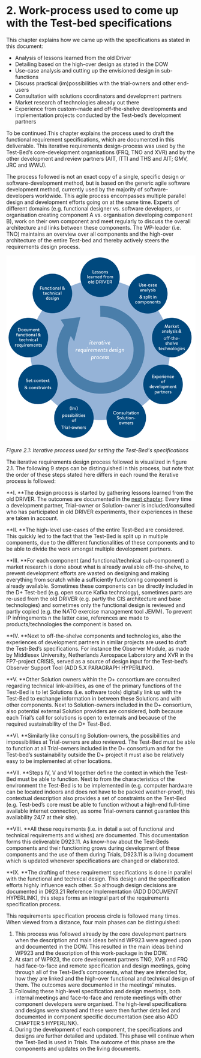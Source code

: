 # 2. Work-process used to come up with the Test-bed specifications

This chapter explains how we came up with the specifications as stated in this document:

* Analysis of lessons learned from the old Driver
* Detailing based on the high-over design as stated in the DOW
* Use-case analysis and cutting up the envisioned design in sub-functions
* Discuss practical \(im\)possibilities with the trial-owners and other end-users
* Consultation with solutions coordinators and development partners
* Market research of technologies already out there
* Experience from custom-made and off-the-shelve developments and implementation projects conducted by the Test-bed’s development partners

To be continued.This chapter explains the process used to draft the functional requirement specifications, which are documented in this deliverable. This iterative requirements design-process was used by the Test-Bed’s core-development organisations \(FRQ, TNO and XVR\) and by the other development and review partners \(AIT, ITTI and THS and AIT; GMV, JRC and WWU\).

The process followed is not an exact copy of a single, specific design or software-development method, but is based on the generic agile software development method, currently used by the majority of software-developers worldwide. This agile process encompasses multiple parallel design and development efforts going on at the same time. Experts of different domains \(e.g. functional designer vs. software developers, or organisation creating component A vs. organisation developing component B\), work on their own component and meet regularly to discuss the overall architecture and links between these components. The WP-leader \(i.e. TNO\) maintains an overview over all components and the high-over architecture of the entire Test-bed and thereby actively steers the requirements design process.

![D+ Process](img/process.png)

_Figure 2.1: Iterative process used for setting the Test-Bed's specifications_

The iterative requirements design process followed is visualized in figure 2.1. The following 9 steps can be distinguished in this process, but note that the order of these steps stated here differs in each round the iterative process is followed:

**I.    **The design process is started by gathering lessons learned from the old DRIVER. The outcomes are documented in the [next chapter](lessons-learned.md#Lessons-learned). Every time a development partner, Trial–owner or Solution-owner is included/consulted who has participated in old DRIVER experiments, their experiences in these are taken in account.

**II.    **The high-level use-cases of the entire Test-Bed are considered. This quickly led to the fact that the Test-Bed is split up in multiple components, due to the different functionalities of these components and to be able to divide the work amongst multiple development partners.

**III.    **For each component \(and functional/technical sub-component\) a market research is done about what is already available off-the-shelve, to prevent development efforts are wasted on designing and making everything from scratch while a sufficiently functioning component is already available. Sometimes these components can be directly included in the D+ Test-bed \(e.g. open source Kafka technology\), sometimes parts are re-used from the old DRIVER \(e.g. partly the CIS architecture and base technologies\) and sometimes only the functional design is reviewed and partly copied \(e.g. the NATO exercise management tool JEMM\). To prevent IP infringements n the latter case, references are made to products/technologies the component is based on.

**IV.    **Next to off-the-shelve components and technologies, also the experiences of development partners in similar projects are used to draft the Test-Bed’s specifications. For instance the Observer Module, as made by Middlesex University, Netherlands Aerospace Laboratory and XVR in the FP7-project CRISIS, served as a source of design input for the Test-bed’s Observer Support Tool \(ADD 5.X PARAGRAPH HYPERLINK\).

**V.    **Other Solution owners within the D+ consortium are consulted regarding technical link-abilities, as one of the primary functions of the Test-Bed is to let Solutions \(i.e. software tools\) digitally link up with the Test-Bed to exchange information in between these Solutions and with other components. Next to Solution-owners included in the D+ consortium, also potential external Solution providers are considered, both because each Trial’s call for solutions is open to externals and because of the required sustainability of the D+ Test-Bed.

**VI.    **Similarly like consulting Solution-owners, the possibilities and impossibilities at Trial-owners are also reviewed. The Test-Bed must be able to function at all Trial-owners included in the D+ consortium and for the Test-bed’s sustainability outside the D+ project it must also be relatively easy to be implemented at other locations.

**VII.    **Steps IV, V and VI together define the context in which the Test-Bed must be able to function. Next to from the characteristics of the environment the Test-Bed is to be implemented in \(e.g. computer hardware can be located indoors and does not have to be packed weather-proof\), this contextual description also provides a set of constraints on the Test-Bed \(e.g. Test-bed’s core must be able to function without a high-end full-time available internet connection, as some Trial-owners cannot guarantee this availability 24/7 at their site\).

**VIII.    **All these requirements \(i.e. in detail a set of functional and technical requirements and wishes\) are documented. This documentation forms this deliverable D923.11. As know-how about the Test-Beds components and their functioning grows during development of these components and the use of them during Trials, D923.11 is a living document which is updated whenever specifications are changed or elaborated.

**IX.    **The drafting of these requirement specifications is done in parallel with the functional and technical design. This design and the specification efforts highly influence each other. So although design decisions are documented in D923.21 Reference Implementation \(ADD DOCUMENT HYPERLINK\), this steps forms an integral part of the requirements specification process.

This requirements specification process circle is followed many times. When viewed from a distance, four main phases can be distinguished:

1. This process was followed already by the core development partners when the description and main ideas behind WP923 were agreed upon and documented in the DOW. This resulted in the main ideas behind WP923 and the description of this work-package in the DOW.
2. At start of WP923, the core development partners TNO, XVR and FRQ had face-to-face and remote specification and design meetings, going through all of the Test-Bed’s components, what they are intended for, how they are linked and the high-over functional and technical design of them. The outcomes were documented in the meetings’ minutes.
3. Following these high-level specification and design meetings, both internal meetings and face-to-face and remote meetings with other component developers were organised. The high-level specifications and designs were shared and these were then further detailed and documented in component specific documentation \(see also ADD CHAPTER 5 HYPERLINK\).
4. During the development of each component, the specifications and designs are further detailed and updated. This phase will continue when the Test-Bed is used in Trials. The outcome of this phase are the components and updates on the living documents.



